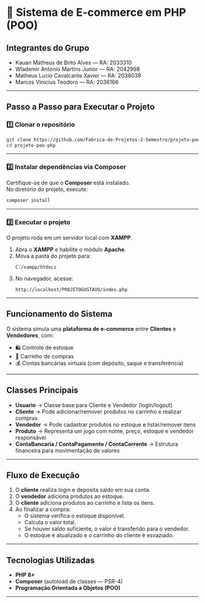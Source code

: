 # 🛒 Sistema de E-commerce em PHP (POO)

## Integrantes do Grupo
- Kauan Matheus de Brito Alves — RA: 2033310  
- Wlademir Antonio Martins Junior — RA: 2042998
- Matheus Lucio Cavalcante Xavier — RA: 2038039
- Marcos Vinicius Teodoro — RA: 2036166 

---

## Passo a Passo para Executar o Projeto

### 1️⃣ Clonar o repositório
```bash
git clone https://github.com/Fabrica-de-Projetos-2-Semestre/projeto-poo-php.git
cd projeto-poo-php
```

---

### 2️⃣ Instalar dependências via Composer
Certifique-se de que o **Composer** está instalado.  
No diretório do projeto, execute:

```bash
composer install
```

---

### 3️⃣ Executar o projeto
O projeto roda em um servidor local com **XAMPP**.

1. Abra o **XAMPP** e habilite o módulo **Apache**.  
2. Mova a pasta do projeto para:
   ```
   C:/xampp/htdocs
   ```
3. No navegador, acesse:
   ```
   http://localhost/PROJETOGUSTAVO/index.php
   ```

---

## Funcionamento do Sistema

O sistema simula uma **plataforma de e-commerce** entre **Clientes** e **Vendedores**, com:

- 🛍️ Controle de estoque  
- 🛒 Carrinho de compras  
- 💰 Contas bancárias virtuais (com depósito, saque e transferência)  

---

## Classes Principais

- **Usuario** → Classe base para Cliente e Vendedor (login/logout)  
- **Cliente** → Pode adicionar/remover produtos no carrinho e realizar compras  
- **Vendedor** → Pode cadastrar produtos no estoque e listar/remover itens  
- **Produto** → Representa um jogo com nome, preço, estoque e vendedor responsável  
- **ContaBancaria / ContaPagamento / ContaCorrente** → Estrutura financeira para movimentação de valores  

---

## Fluxo de Execução

1. O **cliente** realiza login e deposita saldo em sua conta.  
2. O **vendedor** adiciona produtos ao estoque.  
3. O **cliente** adiciona produtos ao carrinho e lista os itens.  
4. Ao finalizar a compra:  
   - O sistema verifica o estoque disponível.  
   - Calcula o valor total.  
   - Se houver saldo suficiente, o valor é transferido para o vendedor.  
   - O estoque é atualizado e o carrinho do cliente é esvaziado.  

---

## Tecnologias Utilizadas

- **PHP 8+**  
- **Composer** (autoload de classes — PSR-4)  
- **Programação Orientada a Objetos (POO)**  

---

